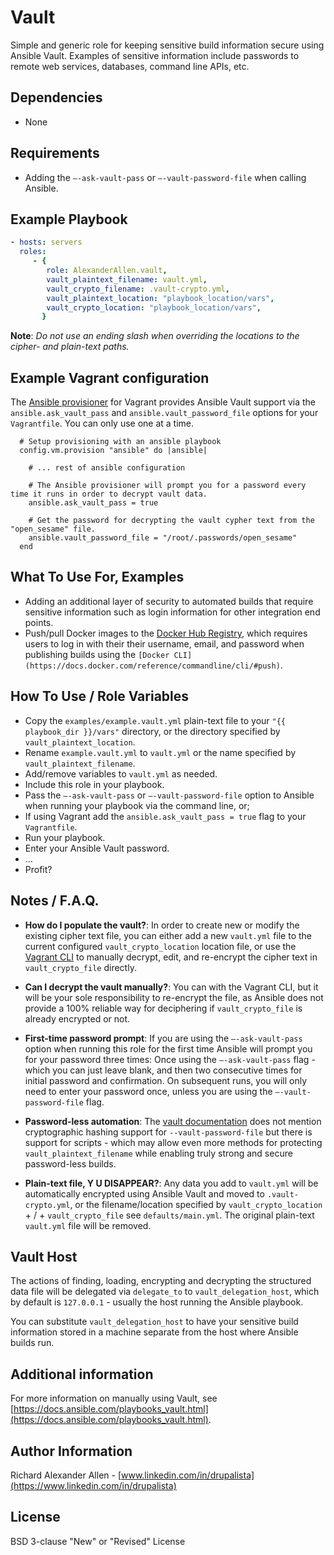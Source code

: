 # Vault

Simple and generic role for keeping sensitive build information secure using Ansible Vault. Examples of sensitive
information include passwords to remote web services, databases, command line APIs, etc.

## Dependencies

* None

## Requirements

* Adding the `–-ask-vault-pass` or `–-vault-password-file` when calling Ansible.

## Example Playbook

```yaml
- hosts: servers
  roles:
     - { 
        role: AlexanderAllen.vault, 
        vault_plaintext_filename: vault.yml, 
        vault_crypto_filename: .vault-crypto.yml,
        vault_plaintext_location: "playbook_location/vars",
        vault_crypto_location: "playbook_location/vars",
       }
```
**Note**: *Do not use an ending slash when overriding the locations to the cipher- and plain-text paths.*

## Example Vagrant configuration

The [Ansible provisioner](http://docs.vagrantup.com/v2/provisioning/ansible.html) for Vagrant provides Ansible Vault support via the `ansible.ask_vault_pass` and `ansible.vault_password_file` options for your `Vagrantfile`. You can only use one at a time.

```
  # Setup provisioning with an ansible playbook
  config.vm.provision "ansible" do |ansible|
    
    # ... rest of ansible configuration 
    
    # The Ansible provisioner will prompt you for a password every time it runs in order to decrypt vault data. 
    ansible.ask_vault_pass = true
    
    # Get the password for decrypting the vault cypher text from the "open_sesame" file.
    ansible.vault_password_file = "/root/.passwords/open_sesame"
  end
```

## What To Use For, Examples

* Adding an additional layer of security to automated builds that require sensitive information such as login 
information for other integration end points.
* Push/pull Docker images to the [Docker Hub Registry](https://registry.hub.docker.com/), which requires users to log in
with their their username, email, and password when publishing builds using the 
`[Docker CLI](https://docs.docker.com/reference/commandline/cli/#push)`.

## How To Use / Role Variables

* Copy the `examples/example.vault.yml` plain-text file to your `"{{ playbook_dir }}/vars"` directory,
or the directory specified by `vault_plaintext_location`.
* Rename `example.vault.yml` to `vault.yml` or the name specified by `vault_plaintext_filename`.
* Add/remove variables to `vault.yml` as needed.
* Include this role in your playbook.
* Pass the `–-ask-vault-pass` or `–-vault-password-file` option to Ansible when running your playbook via the command 
line, or;
* If using Vagrant add the `ansible.ask_vault_pass = true` flag to your `Vagrantfile`. 
* Run your playbook.
* Enter your Ansible Vault password.
* ...
* Profit?

## Notes / F.A.Q.

* **How do I populate the vault?**: In order to create new or modify the existing cipher text file, you can either add a
 new `vault.yml` file to the current configured `vault_crypto_location` location file, or use the
[Vagrant CLI](https://docs.ansible.com/playbooks_vault.html) to manually decrypt, edit, and re-encrypt the cipher text 
in `vault_crypto_file` directly.

* **Can I decrypt the vault manually?**: You can with the Vagrant CLI, but it will be your sole responsibility to 
re-encrypt the file, as Ansible does not provide a 100% reliable way for deciphering if `vault_crypto_file` is already
encrypted or not.

* **First-time password prompt**: If you are using the `–-ask-vault-pass` option when running this role for the first 
time Ansible will prompt you for your password three times:
Once using the `–-ask-vault-pass` flag - which you can just leave blank, and then two consecutive times for initial 
password and confirmation. On subsequent runs, you will only need to enter your password once, unless you are using the 
`–-vault-password-file` flag.

* **Password-less automation**: The [vault documentation](https://docs.ansible.com/playbooks_vault.html) does not
mention cryptographic hashing support for `--vault-password-file` but there is support for scripts - which may allow 
even more methods for protecting `vault_plaintext_filename` while enabling truly strong and secure password-less builds.

* **Plain-text file, Y U DISAPPEAR?**: Any data you add to `vault.yml` will be automatically encrypted using Ansible 
Vault and moved to `.vault-crypto.yml`, or the filename/location specified by `vault_crypto_location` + / + 
`vault_crypto_file` see `defaults/main.yml`. The original plain-text `vault.yml` file will be removed.

## Vault Host

The actions of finding, loading, encrypting and decrypting the structured data
file will be delegated via `delegate_to` to `vault_delegation_host`, 
which by default is `127.0.0.1` - usually the host running the Ansible playbook.

You can substitute `vault_delegation_host` to have your sensitive build information stored
in a machine separate from the host where Ansible builds run.

## Additional information

For more information on manually using Vault, see 
[https://docs.ansible.com/playbooks_vault.html](https://docs.ansible.com/playbooks_vault.html).

## Author Information

Richard Alexander Allen - [www.linkedin.com/in/drupalista](https://www.linkedin.com/in/drupalista)

## License

BSD 3-clause "New" or "Revised" License 
